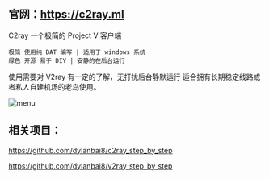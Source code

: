 ## 官网：https://c2ray.ml

C2ray 一个极简的 Project V 客户端

```
极简 使用纯 BAT 编写 | 适用于 windows 系统
绿色 开源 易于 DIY | 安静的在后台运行
```
使用需要对 V2ray 有一定的了解，无打扰后台静默运行 适合拥有长期稳定线路或者私人自建机场的老鸟使用。


![menu](https://raw.githubusercontent.com/dylanbai8/c2ray_step_by_step/master/menu.jpg)



## 相关项目：

https://github.com/dylanbai8/c2ray_step_by_step

https://github.com/dylanbai8/v2ray_step_by_step